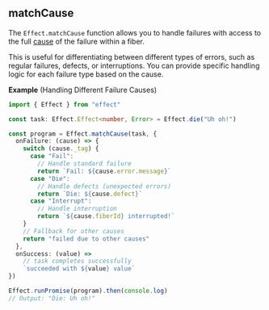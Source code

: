 ## matchCause

The `Effect.matchCause` function allows you to handle failures with access to
the full [cause](/docs/data-types/cause/) of the failure within a fiber.

This is useful for differentiating between different types of errors, such as regular failures,
defects, or interruptions. You can provide specific handling logic for each
failure type based on the cause.

**Example** (Handling Different Failure Causes)

```ts twoslash
import { Effect } from "effect"

const task: Effect.Effect<number, Error> = Effect.die("Uh oh!")

const program = Effect.matchCause(task, {
  onFailure: (cause) => {
    switch (cause._tag) {
      case "Fail":
        // Handle standard failure
        return `Fail: ${cause.error.message}`
      case "Die":
        // Handle defects (unexpected errors)
        return `Die: ${cause.defect}`
      case "Interrupt":
        // Handle interruption
        return `${cause.fiberId} interrupted!`
    }
    // Fallback for other causes
    return "failed due to other causes"
  },
  onSuccess: (value) =>
    // task completes successfully
    `succeeded with ${value} value`
})

Effect.runPromise(program).then(console.log)
// Output: "Die: Uh oh!"
```
